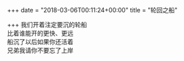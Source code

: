+++
date = "2018-03-06T00:11:24+00:00"
title = "轮回之船"

+++
我们开着注定要沉的轮船  
比着谁能开的更快、更远  
船沉了以后如果你还活着  
兄弟我请你不要忘了上岸  